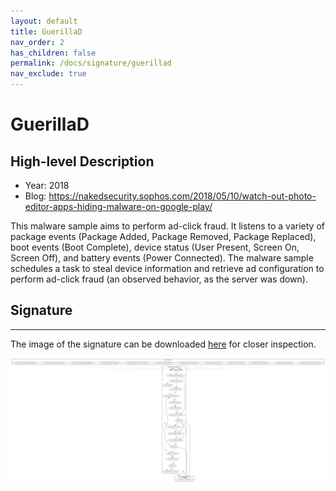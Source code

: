 ```yaml
---
layout: default
title: GuerillaD
nav_order: 2
has_children: false
permalink: /docs/signature/guerillad
nav_exclude: true
---
```


# GuerillaD

## High-level Description

* Year: 2018
* Blog: https://nakedsecurity.sophos.com/2018/05/10/watch-out-photo-editor-apps-hiding-malware-on-google-play/

This malware sample aims to perform ad-click fraud. It listens to a variety of package events (Package Added, Package Removed, Package Replaced), boot events (Boot Complete), device status (User Present, Screen On, Screen Off), and battery events (Power Connected). The malware sample schedules a task to steal device information and retrieve ad configuration to perform ad-click fraud (an observed behavior, as the server was down).

## Signature
---

The image of the signature can be downloaded [here](../../img/signatures/GuerillaD.png) for closer inspection.

![](../../img/signatures/GuerillaD.png)
